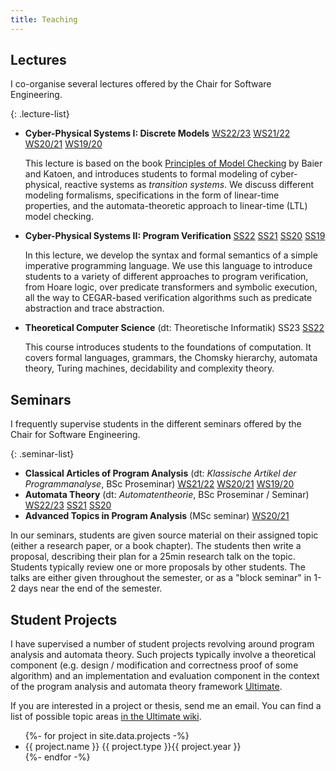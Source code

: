 ```yaml
---
title: Teaching
---
```


## Lectures

I co-organise several lectures offered by the Chair for Software Engineering.

{: .lecture-list}
* <span class="lecture-title">**Cyber-Physical Systems I: Discrete Models**</span>
  <a class="year-tag" href="https://swt.informatik.uni-freiburg.de/teaching/WS2022-23/cps-dm">WS22/23</a>
  <a class="year-tag" href="https://swt.informatik.uni-freiburg.de/teaching/WS2021-22/cps-dm">WS21/22</a>
  <a class="year-tag" href="https://swt.informatik.uni-freiburg.de/teaching/WS2020-21/cps-dm">WS20/21</a>
  <a class="year-tag" href="https://swt.informatik.uni-freiburg.de/teaching/WS2019-20/cps-dm">WS19/20</a>
  
  This lecture is based on the book [Principles of Model Checking](https://mitpress.mit.edu/9780262026499/principles-of-model-checking/) by Baier and Katoen,
  and introduces students to formal modeling of cyber-physical, reactive systems as _transition systems_.
  We discuss different modeling formalisms,
  specifications in the form of linear-time properties,
  and the automata-theoretic approach to linear-time (LTL) model checking.
* <span class="lecture-title">**Cyber-Physical Systems II: Program Verification**</span>
  <a class="year-tag" href="https://swt.informatik.uni-freiburg.de/teaching/SS2022/program-verification">SS22</a>
  <a class="year-tag" href="https://swt.informatik.uni-freiburg.de/teaching/SS2021/program-verification">SS21</a>
  <a class="year-tag" href="https://swt.informatik.uni-freiburg.de/teaching/SS2020/program-verification">SS20</a>
  <a class="year-tag" href="https://swt.informatik.uni-freiburg.de/teaching/SS2019/program-verification">SS19</a>
  
  In this lecture, we develop the syntax and formal semantics of a simple imperative programming language.
  We use this language to introduce students to a variety of different approaches to program verification,
  from Hoare logic, over predicate transformers and symbolic execution, all the way to CEGAR-based verification algorithms such as predicate abstraction and trace abstraction.
* <span class="lecture-title">**Theoretical Computer Science** (dt: Theoretische Informatik)</span>
  <span class="year-tag">SS23</span>
  <a class="year-tag" href="https://swt.informatik.uni-freiburg.de/teaching/SS2022/info3">SS22</a>

  This course introduces students to the foundations of computation.
  It covers formal languages, grammars, the Chomsky hierarchy, automata theory, Turing machines, decidability and complexity theory.
 

## Seminars

I frequently supervise students in the different seminars offered by the Chair for Software Engineering.

{: .seminar-list}
* <span class="seminar-title">**Classical Articles of Program Analysis** (dt: _Klassische Artikel der Programmanalyse_, BSc Proseminar)</span>
  <a class="year-tag" href="https://swt.informatik.uni-freiburg.de/teaching/WS2021-22/pskapa">WS21/22</a>
  <a class="year-tag" href="https://swt.informatik.uni-freiburg.de/teaching/WS2020-21/pskapa">WS20/21</a>
  <a class="year-tag" href="https://swt.informatik.uni-freiburg.de/teaching/WS2019-20/pskapa">WS19/20</a>
* <span class="seminar-title">**Automata Theory** (dt: _Automatentheorie_, BSc Proseminar / Seminar)</span>
  <a class="year-tag" href="https://swt.informatik.uni-freiburg.de/teaching/WS2022-23/ps-automata-theory">WS22/23</a>
  <a class="year-tag" href="https://swt.informatik.uni-freiburg.de/teaching/SS2021/automata-theory">SS21</a>
  <a class="year-tag" href="https://swt.informatik.uni-freiburg.de/teaching/SS2020/AutomataTheory">SS20</a>
* <span class="seminar-title">**Advanced Topics in Program Analysis** (MSc seminar)</span>
  <a class="year-tag" href="https://swt.informatik.uni-freiburg.de/teaching/WS2020-21/AdvancedTopicsInProgramAnalysis">WS20/21</a>

In our seminars, students are given source material on their assigned topic (either a research paper, or a book chapter).
The students then write a proposal, describing their plan for a 25min research talk on the topic.
Students typically review one or more proposals by other students.
The talks are either given throughout the semester, or as a "block seminar" in 1-2 days near the end of the semester.

## Student Projects

I have supervised a number of student projects revolving around program analysis and automata theory.
Such projects typically involve a theoretical component (e.g. design / modification and correctness proof of some algorithm)
and an implementation and evaluation component in the context of the program analysis and automata theory framework [Ultimate](https://ultimate.informatik.uni-freiburg.de/).

If you are interested in a project or thesis, send me an email.
You can find a list of possible topic areas [in the Ultimate wiki](https://github.com/ultimate-pa/ultimate/wiki/Available-Project-Topics#commutativity-for-program-verification-or-partial-order-reduction).

<ul class="project-list">
{%- for project in site.data.projects -%}
  <li>
    <span class="project-title">{{ project.name }}</span>
    <span class="project-type">{{ project.type }}</span><!--
    --><span class="project-year">{{ project.year }}</span>
  </li>
{%- endfor -%}
</ul>
